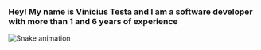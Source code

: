 <h3>
  Hey! My name is Vinicius Testa and I am a software developer with more than 1 and 6 years of experience
</h3>

<div
 
  ![Snake animation](https://github.com/matheusd-oliveira/matheusd-oliveira/blob/output/github-contribution-grid-snake.svg)
 
</div>
